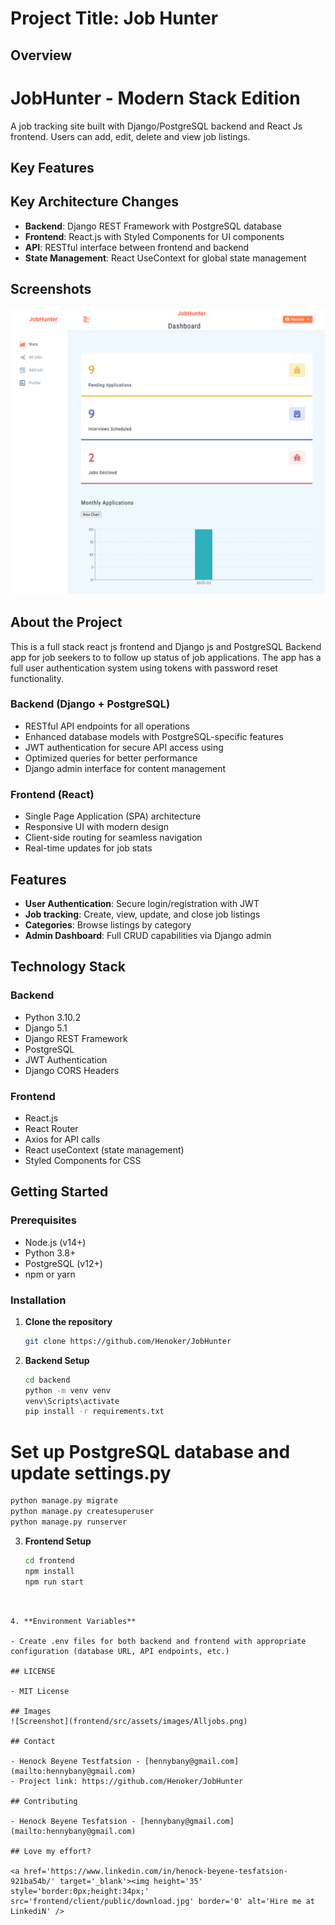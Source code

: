 # Project Title: Job Hunter

## Overview

# JobHunter - Modern Stack Edition

A job tracking site built with Django/PostgreSQL backend and React Js frontend. Users can add, edit, delete and view job listings.

## Key Features

## Key Architecture Changes

- **Backend**: Django REST Framework with PostgreSQL database
- **Frontend**: React.js with Styled Components for UI components
- **API**: RESTful interface between frontend and backend
- **State Management**: React UseContext for global state management

## Screenshots

![Screenshot](frontend/public/Dashboard.png)

## About the Project

This is a full stack react js frontend and Django js and PostgreSQL Backend app for job seekers to to follow up status of job applications. The app has a full user authentication system using tokens with password reset functionality.

### Backend (Django + PostgreSQL)

- RESTful API endpoints for all operations
- Enhanced database models with PostgreSQL-specific features
- JWT authentication for secure API access using
- Optimized queries for better performance
- Django admin interface for content management

### Frontend (React)

- Single Page Application (SPA) architecture
- Responsive UI with modern design
- Client-side routing for seamless navigation
- Real-time updates for job stats

## Features

- **User Authentication**: Secure login/registration with JWT
- **Job tracking**: Create, view, update, and close job listings
- **Categories**: Browse listings by category
- **Admin Dashboard**: Full CRUD capabilities via Django admin

## Technology Stack

### Backend

- Python 3.10.2
- Django 5.1
- Django REST Framework
- PostgreSQL
- JWT Authentication
- Django CORS Headers

### Frontend

- React.js
- React Router
- Axios for API calls
- React useContext (state management)
- Styled Components for CSS

## Getting Started

### Prerequisites

- Node.js (v14+)
- Python 3.8+
- PostgreSQL (v12+)
- npm or yarn

### Installation

1. **Clone the repository**

   ```bash
   git clone https://github.com/Henoker/JobHunter

   ```

2. **Backend Setup**

   ```bash
   cd backend
   python -m venv venv
   venv\Scripts\activate
   pip install -r requirements.txt
   ```

# Set up PostgreSQL database and update settings.py

```bash
python manage.py migrate
python manage.py createsuperuser
python manage.py runserver
```

3. **Frontend Setup**

   ```bash
   cd frontend
   npm install
   npm run start
   ```

```


4. **Environment Variables**

- Create .env files for both backend and frontend with appropriate configuration (database URL, API endpoints, etc.)

## LICENSE

- MIT License

## Images
![Screenshot](frontend/src/assets/images/Alljobs.png)

## Contact

- Henock Beyene Testfatsion - [hennybany@gmail.com](mailto:hennybany@gmail.com)
- Project link: https://github.com/Henoker/JobHunter

## Contributing

- Henock Beyene Tesfatsion - [hennybany@gmail.com](mailto:hennybany@gmail.com)

## Love my effort?

<a href='https://www.linkedin.com/in/henock-beyene-tesfatsion-921ba54b/' target='_blank'><img height='35' style='border:0px;height:34px;' src='frontend/client/public/download.jpg' border='0' alt='Hire me at LinkediN' />
```
